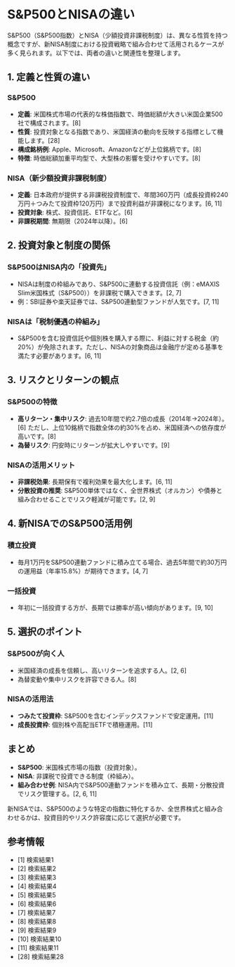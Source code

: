 # S&P500とNISAの違い

S&P500（S&P500指数）とNISA（少額投資非課税制度）は、異なる性質を持つ概念ですが、新NISA制度における投資戦略で組み合わせて活用されるケースが多く見られます。以下では、両者の違いと関連性を整理します。

## 1. 定義と性質の違い

### S&P500
- **定義**: 米国株式市場の代表的な株価指数で、時価総額が大きい米国企業500社で構成されます。[8]
- **性質**: 投資対象となる指数であり、米国経済の動向を反映する指標として機能します。[28]
- **構成銘柄例**: Apple、Microsoft、Amazonなどが上位銘柄です。[8]
- **特徴**: 時価総額加重平均型で、大型株の影響を受けやすいです。[8]

### NISA（新少額投資非課税制度）
- **定義**: 日本政府が提供する非課税投資制度で、年間360万円（成長投資枠240万円＋つみたて投資枠120万円）まで投資利益が非課税になります。[6, 11]
- **投資対象**: 株式、投資信託、ETFなど。[6]
- **非課税期間**: 無期限（2024年以降）。[6]

## 2. 投資対象と制度の関係

### S&P500はNISA内の「投資先」
- NISAは制度の枠組みであり、S&P500に連動する投資信託（例：eMAXIS Slim米国株式（S&P500））を非課税で購入できます。[2, 7]
- 例：SBI証券や楽天証券では、S&P500連動型ファンドが人気です。[7, 11]

### NISAは「税制優遇の枠組み」
- S&P500を含む投資信託や個別株を購入する際に、利益に対する税金（約20%）が免除されます。ただし、NISAの対象商品は金融庁が定める基準を満たす必要があります。[6, 11]

## 3. リスクとリターンの観点

### S&P500の特徴
- **高リターン・集中リスク**: 過去10年間で約2.7倍の成長（2014年→2024年）。[6] ただし、上位10銘柄で指数全体の約30%を占め、米国経済への依存度が高いです。[8]
- **為替リスク**: 円安時にリターンが拡大しやすいです。[9]

### NISAの活用メリット
- **非課税効果**: 長期保有で複利効果を最大化します。[6, 11]
- **分散投資の推奨**: S&P500単体ではなく、全世界株式（オルカン）や債券と組み合わせることでリスク軽減が可能です。[2, 9]

## 4. 新NISAでのS&P500活用例

### 積立投資
- 毎月1万円をS&P500連動ファンドに積み立てる場合、過去5年間で約30万円の運用益（年率15.8%）が期待できます。[4, 7]

### 一括投資
- 年初に一括投資する方が、長期では勝率が高い傾向があります。[9, 10]

## 5. 選択のポイント

### S&P500が向く人
- 米国経済の成長を信頼し、高いリターンを追求する人。[2, 6]
- 為替変動や集中リスクを許容できる人。[8]

### NISAの活用法
- **つみたて投資枠**: S&P500を含むインデックスファンドで安定運用。[11]
- **成長投資枠**: 個別株や高配当ETFで積極運用。[11]

## まとめ
- **S&P500**: 米国株式市場の指数（投資対象）。
- **NISA**: 非課税で投資できる制度（枠組み）。
- **組み合わせ例**: NISA内でS&P500連動ファンドを積み立て、長期・分散投資でリスク管理する。[2, 6, 11]

新NISAでは、S&P500のような特定の指数に特化するか、全世界株式と組み合わせるかは、投資目的やリスク許容度に応じて選択が必要です。

## 参考情報
- [1] 検索結果1
- [2] 検索結果2
- [3] 検索結果3
- [4] 検索結果4
- [5] 検索結果5
- [6] 検索結果6
- [7] 検索結果7
- [8] 検索結果8
- [9] 検索結果9
- [10] 検索結果10
- [11] 検索結果11
- [28] 検索結果28 